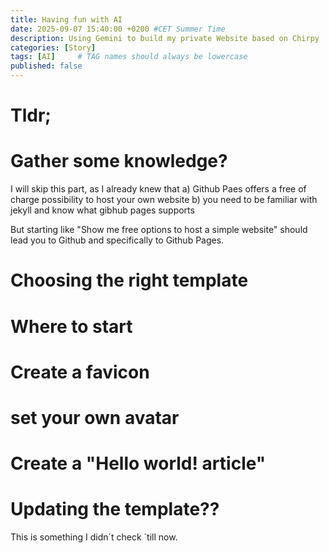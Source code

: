 ```yaml
---
title: Having fun with AI
date: 2025-09-07 15:40:00 +0200 #CET Summer Time
description: Using Gemini to build my private Website based on Chirpy
categories: [Story]
tags: [AI]     # TAG names should always be lowercase
published: false
---
```


# Tldr;

# Gather some knowledge?
I will skip this part, as I already knew that
a) Github Paes offers a free of charge possibility to host your own website
b) you need to be familiar with jekyll and know what gibhub pages supports

But starting like "Show me free options to host a simple website" should lead you to Github and specifically to Github Pages.

# Choosing the right template

# Where to start

# Create a favicon

# set your own avatar

# Create a "Hello world! article"

# Updating the template??
This is something I didn´t check ´till now.
